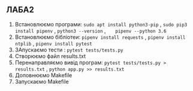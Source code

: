 ## ЛАБА2
1. Встановлюємо програми: 
        `sudo apt install python3-pip` ,
        `sudo pip3 install pipenv` ,
        `python3 --version`  ,
    `   pipenv --python 3.6` 
1. Встановлюємо бібліотеи:
        `pipenv install requests` ,
        `pipenv install ntplib` ,
        `pipenv install pytest`
1. ЗАпускаємо  тести :
        `pytest tests/tests.py`
1. Створюємо файл results.txt 
1. Перенаправляємо вивід програм:
        `pytest tests/tests.py > results.txt` , 
        `python app.py >> results.txt`
1. Доповнюємо Makefile
1. Запускаємо Makefile
